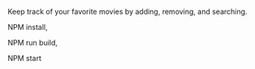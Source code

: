 Keep track of your favorite movies by adding, removing, and searching.

NPM install,

NPM run build,

NPM start
